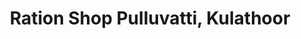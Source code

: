 ---
title: "Ration Shop Pulluvatti, Kulathoor"
url: /trivandrum/ration-shop-pulluvatti-kulathoor/
shop: convenience
---